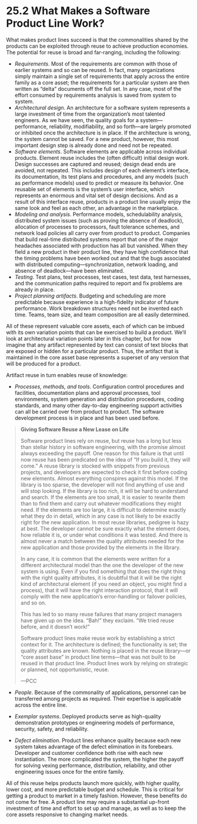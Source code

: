 25.2 What Makes a Software Product Line Work?
===

What makes product lines succeed is that the commonalities shared by the products can be exploited through reuse to achieve production economies. The potential for reuse is broad and far-ranging, including the following:

* _Requirements_. Most of the requirements are common with those of earlier systems and so can be reused. In fact, many organizations simply maintain a single set of requirements that apply across the entire family as a core asset; the requirements for a particular system are then written as “delta” documents off the full set. In any case, most of the effort consumed by requirements analysis is saved from system to system.
* _Architectural design_. An architecture for a software system represents a large investment of time from the organization’s most talented engineers. As we have seen, the quality goals for a system—performance, reliability, modifiability, and so forth—are largely promoted or inhibited once the architecture is in place. If the architecture is wrong, the system cannot be saved. For a new product, however, this most important design step is already done and need not be repeated.
* _Software elements_. Software elements are applicable across individual products. Element reuse includes the (often difficult) initial design work. Design successes are captured and reused; design dead ends are avoided, not repeated. This includes design of each element’s interface, its documentation, its test plans and procedures, and any models (such as performance models) used to predict or measure its behavior. One reusable set of elements is the system’s user interface, which represents an enormous and vital set of design decisions. And as a result of this interface reuse, products in a product line usually enjoy the same look and feel as each other, an advantage in the marketplace.
* _Modeling and analysis_. Performance models, schedulability analysis, distributed system issues (such as proving the absence of deadlock), allocation of processes to processors, fault tolerance schemes, and network load policies all carry over from product to product. Companies that build real-time distributed systems report that one of the major headaches associated with production has all but vanished. When they field a new product in their product line, they have high confidence that the timing problems have been worked out and that the bugs associated with distributed computing—synchronization, network loading, and absence of deadlock—have been eliminated.
* _Testing_. Test plans, test processes, test cases, test data, test harnesses, and the communication paths required to report and fix problems are already in place.
* _Project planning artifacts_. Budgeting and scheduling are more predictable because experience is a high-fidelity indicator of future performance. Work breakdown structures need not be invented each time. Teams, team size, and team composition are all easily determined.

All of these represent valuable core assets, each of which can be imbued with its own variation points that can be exercised to build a product. We’ll look at architectural variation points later in this chapter, but for now imagine that any artifact represented by text can consist of text blocks that are exposed or hidden for a particular product. Thus, the artifact that is maintained in the core asset base represents a superset of any version that will be produced for a product.

Artifact reuse in turn enables reuse of knowledge:

* _Processes, methods, and tools_. Configuration control procedures and facilities, documentation plans and approval processes, tool environments, system generation and distribution procedures, coding standards, and many other day-to-day engineering support activities can all be carried over from product to product. The software development process is in place and has been used before.

> **Giving Software Reuse a New Lease on Life**
> 
> Software product lines rely on reuse, but reuse has a long but less than stellar history in software engineering, with the promise almost always exceeding the payoff. One reason for this failure is that until now reuse has been predicated on the idea of “If you build it, they will come.” A reuse library is stocked with snippets from previous projects, and developers are expected to check it first before coding new elements. Almost everything conspires against this model. If the library is too sparse, the developer will not find anything of use and will stop looking. If the library is too rich, it will be hard to understand and search. If the elements are too small, it is easier to rewrite them than to find them and carry out whatever modifications they might need. If the elements are too large, it is difficult to determine exactly what they do in detail, which in any case is not likely to be exactly right for the new application. In most reuse libraries, pedigree is hazy at best. The developer cannot be sure exactly what the element does, how reliable it is, or under what conditions it was tested. And there is almost never a match between the quality attributes needed for the new application and those provided by the elements in the library.
> 
> In any case, it is common that the elements were written for a different architectural model than the one the developer of the new system is using. Even if you find something that does the right thing with the right quality attributes, it is doubtful that it will be the right kind of architectural element (if you need an object, you might find a process), that it will have the right interaction protocol, that it will comply with the new application’s error-handling or failover policies, and so on.
>
> This has led to so many reuse failures that many project managers have given up on the idea. “Bah!” they exclaim. “We tried reuse before, and it doesn’t work!”
> 
> Software product lines make reuse work by establishing a strict context for it. The architecture is defined; the functionality is set; the quality attributes are known. Nothing is placed in the reuse library—or “core asset base” in product line terms—that was not built to be reused in that product line. Product lines work by relying on strategic or planned, not opportunistic, reuse.
> 
> —PCC

* _People_. Because of the commonality of applications, personnel can be transferred among projects as required. Their expertise is applicable across the entire line.
* _Exemplar systems_. Deployed products serve as high-quality demonstration prototypes or engineering models of performance, security, safety, and reliability.

* _Defect elimination_. Product lines enhance quality because each new system takes advantage of the defect elimination in its forebears. Developer and customer confidence both rise with each new instantiation. The more complicated the system, the higher the payoff for solving vexing performance, distribution, reliability, and other engineering issues once for the entire family.

All of this reuse helps products launch more quickly, with higher quality, lower cost, and more predictable budget and schedule. This is critical for getting a product to market in a timely fashion. However, these benefits do not come for free. A product line may require a substantial up-front investment of time and effort to set up and manage, as well as to keep the core assets responsive to changing market needs.
